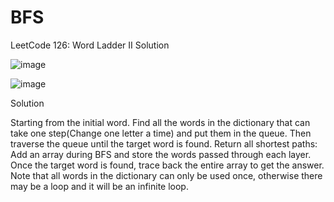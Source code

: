 # BFS
LeetCode 126: Word Ladder II Solution


![image](https://github.com/tornado20174037/BFS/assets/38320598/0ca05b84-3a2b-46d8-a18c-d2d3f108842e)

![image](https://github.com/tornado20174037/BFS/assets/38320598/cc0e1e13-368b-43af-be61-15b29028122d)

Solution

Starting from the initial word. 
  Find all the words in the dictionary that can take one step(Change one letter a time) and put them in the queue.
  Then traverse the queue until the target word is found. 
  Return all shortest paths: Add an array during BFS and store the words passed through each layer. Once the target word is found, trace back the entire array to get the answer.
  Note that all words in the dictionary can only be used once, otherwise there may be a loop and it will be an infinite loop. 
